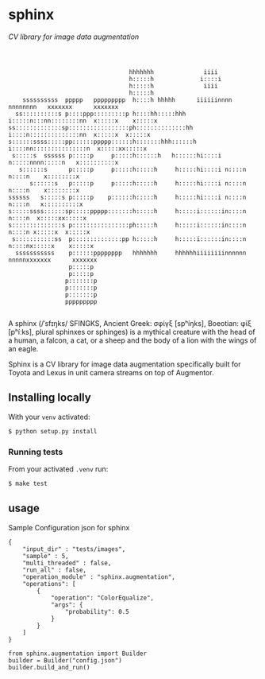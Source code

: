 # sphinx


*CV library for image data augmentation*

```

                                                                                                
                                                                                                
                                  hhhhhhh              iiii                                     
                                  h:::::h             i::::i                                    
                                  h:::::h              iiii                                     
                                  h:::::h                                                       
    ssssssssss  ppppp   ppppppppp  h::::h hhhhh      iiiiiinnnn  nnnnnnnn   xxxxxxx      xxxxxxx
  ss::::::::::s p::::ppp:::::::::p h::::hh:::::hhh   i:::::n:::nn::::::::nn  x:::::x    x:::::x 
ss:::::::::::::sp:::::::::::::::::ph::::::::::::::hh  i::::n::::::::::::::nn  x:::::x  x:::::x  
s::::::ssss:::::pp::::::ppppp::::::h:::::::hhh::::::h i::::nn:::::::::::::::n  x:::::xx:::::x   
 s:::::s  ssssss p:::::p     p:::::h::::::h   h::::::hi::::i n:::::nnnn:::::n   x::::::::::x    
   s::::::s      p:::::p     p:::::h:::::h     h:::::hi::::i n::::n    n::::n    x::::::::x     
      s::::::s   p:::::p     p:::::h:::::h     h:::::hi::::i n::::n    n::::n    x::::::::x     
ssssss   s:::::s p:::::p    p::::::h:::::h     h:::::hi::::i n::::n    n::::n   x::::::::::x    
s:::::ssss::::::sp:::::ppppp:::::::h:::::h     h:::::i::::::in::::n    n::::n  x:::::xx:::::x   
s::::::::::::::s p::::::::::::::::ph:::::h     h:::::i::::::in::::n    n::::n x:::::x  x:::::x  
 s:::::::::::ss  p::::::::::::::pp h:::::h     h:::::i::::::in::::n    n::::nx:::::x    x:::::x 
  sssssssssss    p::::::pppppppp   hhhhhhh     hhhhhhiiiiiiiinnnnnn    nnnnnxxxxxxx      xxxxxxx
                 p:::::p                                                                        
                 p:::::p                                                                        
                p:::::::p                                                                       
                p:::::::p                                                                       
                p:::::::p                                                                       
                ppppppppp                                                                       
                                                                                                

```

A sphinx (/ˈsfɪŋks/ SFINGKS, Ancient Greek: σφίγξ [spʰíŋks], Boeotian: φίξ [pʰíːks], plural sphinxes or sphinges) is a mythical creature with the head of a human, a falcon, a cat, or a sheep and the body of a lion with the wings of an eagle.

Sphinx is a CV library for image data augmentation specifically built
for Toyota and Lexus in unit camera streams on top of Augmentor.

## Installing locally

With your `venv` activated:

```bash
$ python setup.py install
```

### Running tests

From your activated `.venv` run:

```bash
$ make test
```

## usage

Sample Configuration json for sphinx

```
{
    "input_dir" : "tests/images",
    "sample" : 5,
    "multi_threaded" : false,
    "run_all" : false,
    "operation_module" : "sphinx.augmentation",
    "operations": [
        {
            "operation": "ColorEqualize",
            "args": {
                "probability": 0.5
            }
        }
    ]
}
```

```
from sphinx.augmentation import Builder
builder = Builder("config.json")
builder.build_and_run()
```